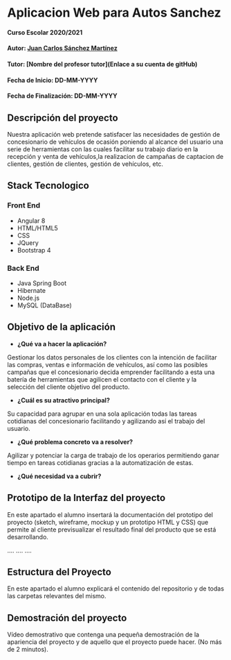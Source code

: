 # Aplicacion Web para Autos Sanchez

#### Curso Escolar 2020/2021
#### Autor: [Juan Carlos Sánchez Martínez](https://github.com/JCarlosSanchezMartinez/Proyecto_GS_DAW_AutosSanchez)
#### Tutor: [Nombre del profesor tutor](Enlace a su cuenta de gitHub)
#### Fecha de Inicio: DD-MM-YYYY
#### Fecha de Finalización: DD-MM-YYYY

## Descripción del proyecto

Nuestra aplicación web pretende satisfacer las necesidades de gestión de concesionario de vehículos de ocasión poniendo al alcance del usuario una serie de herramientas con las cuales facilitar su trabajo diario en la recepción y venta de vehículos,la realizacion de campañas de captacion de clientes, gestión de clientes, gestión de vehículos, etc.

## Stack Tecnologico
### Front End

* Angular 8
* HTML/HTML5
* CSS 
* JQuery
* Bootstrap 4

### Back End

* Java Spring Boot
* Hibernate
* Node.js
* MySQL (DataBase)

## Objetivo de la aplicación

- **¿Qué va a hacer la aplicación?**

Gestionar los datos personales de los clientes con la intención de facilitar las compras, ventas e información de vehículos, así como las posibles campañas que el concesionario decida emprender facilitando a esta una batería de herramientas que agilicen el contacto con el cliente y la selección del cliente objetivo del producto.


- **¿Cuál es su atractivo principal?**

Su capacidad para agrupar en una sola aplicación todas las tareas cotidianas del concesionario facilitando y agilizando así el trabajo del usuario.


- **¿Qué problema concreto va a resolver?**

Agilizar y potenciar la carga de trabajo de los operarios permitiendo ganar tiempo en tareas cotidianas gracias a la automatización de estas.


- **¿Qué necesidad va a cubrir?**

## Prototipo de la Interfaz del proyecto

En este apartado el alumno insertará la documentación del prototipo del proyecto (sketch, wireframe, mockup y un prototipo HTML y CSS)  que permite al cliente previsualizar el resultado final del producto que se está desarrollando.

....
....
....

## Estructura del Proyecto

En este apartado el alumno explicará el contenido del repositorio y de todas las carpetas relevantes del mismo.

## Demostración del proyecto

Vídeo demostrativo que contenga una pequeña demostración de la apariencia del proyecto y de aquello que el proyecto puede hacer. (No más de 2 minutos).
